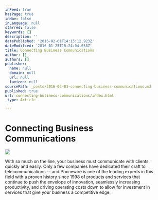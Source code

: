 ```yaml
---
inFeed: true
hasPage: true
inNav: false
inLanguage: null
starred: false
keywords: []
description: ''
datePublished: '2016-02-01T14:15:12.923Z'
dateModified: '2016-01-25T15:24:04.038Z'
title: Connecting Business Communications
author: []
authors: []
publisher:
  name: null
  domain: null
  url: null
  favicon: null
sourcePath: _posts/2016-02-01-connecting-business-communications.md
published: true
url: connecting-business-communications/index.html
_type: Article

---
```

# Connecting Business Communications
![](https://the-grid-user-content.s3-us-west-2.amazonaws.com/e648bf30-ec36-4721-b80f-6a73cb4b2045.png)

With so much on the line, your business must communicate with clients quickly and easily. Only a few companies have dedicated their craft to telecommunications -- and Phonewire is one of the leading experts in this field with a proven history since 1998 of products and services that continue to push the envelope of innovation, seamlessly increasing productivity, and driving operating costs down to allow for investment in services that give your business a competitive edge.